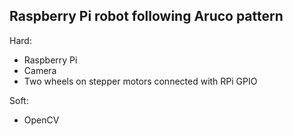 ## Raspberry Pi robot following Aruco pattern
Hard:
- Raspberry Pi
- Camera
- Two wheels on stepper motors connected with RPi GPIO

Soft:
- OpenCV

